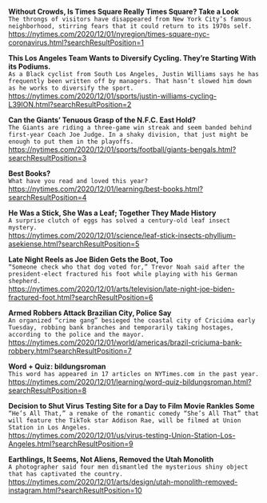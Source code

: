 **Without Crowds, Is Times Square Really Times Square? Take a Look**\
`The throngs of visitors have disappeared from New York City’s famous neighborhood, stirring fears that it could return to its 1970s self.`\
https://nytimes.com/2020/12/01/nyregion/times-square-nyc-coronavirus.html?searchResultPosition=1

**This Los Angeles Team Wants to Diversify Cycling. They’re Starting With its Podiums.**\
`As a Black cyclist from South Los Angeles, Justin Williams says he has frequently been written off by managers. That hasn’t slowed him down as he works to diversify the sport.`\
https://nytimes.com/2020/12/01/sports/justin-williams-cycling-L39ION.html?searchResultPosition=2

**Can the Giants’ Tenuous Grasp of the N.F.C. East Hold?**\
`The Giants are riding a three-game win streak and seem banded behind first-year Coach Joe Judge. In a shaky division, that just might be enough to put them in the playoffs.`\
https://nytimes.com/2020/12/01/sports/football/giants-bengals.html?searchResultPosition=3

**Best Books?**\
`What have you read and loved this year?`\
https://nytimes.com/2020/12/01/learning/best-books.html?searchResultPosition=4

**He Was a Stick, She Was a Leaf; Together They Made History**\
`A surprise clutch of eggs has solved a century-old leaf insect mystery.`\
https://nytimes.com/2020/12/01/science/leaf-stick-insects-phyllium-asekiense.html?searchResultPosition=5

**Late Night Reels as Joe Biden Gets the Boot, Too**\
`“Someone check who that dog voted for,” Trevor Noah said after the president-elect fractured his foot while playing with his German shepherd.`\
https://nytimes.com/2020/12/01/arts/television/late-night-joe-biden-fractured-foot.html?searchResultPosition=6

**Armed Robbers Attack Brazilian City, Police Say**\
`An organized “crime gang” besieged the coastal city of Criciúma early Tuesday, robbing bank branches and temporarily taking hostages, according to the police and the mayor.`\
https://nytimes.com/2020/12/01/world/americas/brazil-criciuma-bank-robbery.html?searchResultPosition=7

**Word + Quiz: bildungsroman**\
`This word has appeared in 17 articles on NYTimes.com in the past year.`\
https://nytimes.com/2020/12/01/learning/word-quiz-bildungsroman.html?searchResultPosition=8

**Decision to Shut Virus Testing Site for a Day to Film Movie Rankles Some**\
`“He’s All That,” a remake of the romantic comedy “She’s All That” that will feature the TikTok star Addison Rae, will be filmed at Union Station in Los Angeles.`\
https://nytimes.com/2020/12/01/us/virus-testing-Union-Station-Los-Angeles.html?searchResultPosition=9

**Earthlings, It Seems, Not Aliens, Removed the Utah Monolith**\
`A photographer said four men dismantled the mysterious shiny object that has captivated the country.`\
https://nytimes.com/2020/12/01/arts/design/utah-monolith-removed-instagram.html?searchResultPosition=10

